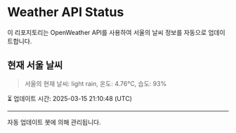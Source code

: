 
# Weather API Status

이 리포지토리는 OpenWeather API를 사용하여 서울의 날씨 정보를 자동으로 업데이트합니다.

## 현재 서울 날씨
> 서울의 현재 날씨: light rain, 온도: 4.76°C, 습도: 93%

⏳ 업데이트 시간: 2025-03-15 21:10:48 (UTC)

---
자동 업데이트 봇에 의해 관리됩니다.
